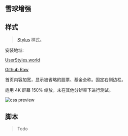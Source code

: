 ## 雪球增强

## 样式

> [Stylus](https://github.com/openstyles/stylus) 样式。

安装地址:

[UserStyles.world](https://userstyles.world/style/24258/)

[Github Raw](https://raw.githubusercontent.com/ewigl/snowball-enhanced/main/snowball.user.css)

首页内容加宽，显示被省略的股票、基金全称。固定右侧边栏。

适用 4K 屏幕 150% 缩放，未在其他分辨率下进行测试。

![css preview](https://github.com/user-attachments/assets/1a23b915-a2be-4ca7-a6ed-7273e0c25cf3)

## 脚本

> Todo
